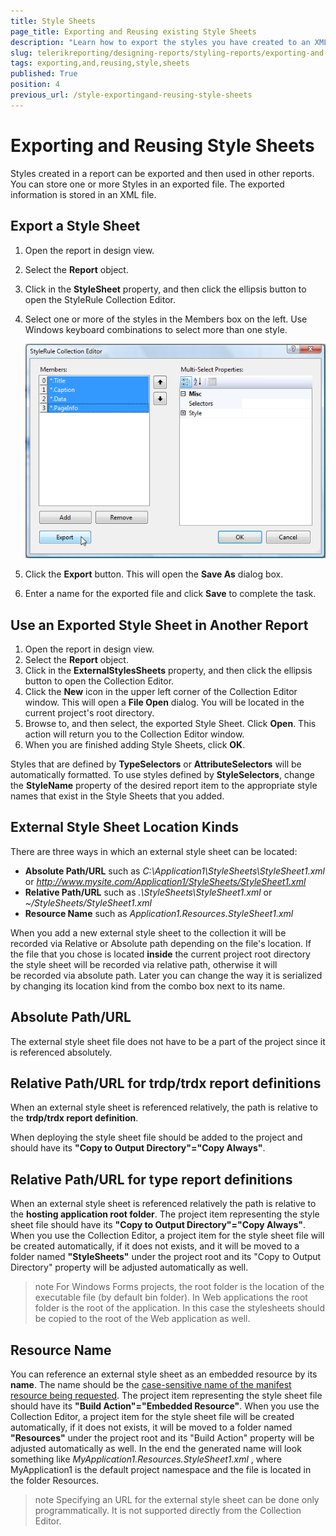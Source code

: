 ```yaml
---
title: Style Sheets
page_title: Exporting and Reusing existing Style Sheets
description: "Learn how to export the styles you have created to an XML file, so that you can import this file at a later time in a different report and reuse your styles without having to recreate them."
slug: telerikreporting/designing-reports/styling-reports/exporting-and-reusing-style-sheets
tags: exporting,and,reusing,style,sheets
published: True
position: 4
previous_url: /style-exportingand-reusing-style-sheets
---
```


# Exporting and Reusing Style Sheets

Styles created in a report can be exported and then used in other reports. You can store one or more Styles in an exported file. The exported information is stored in an XML file.

## Export a Style Sheet

1. Open the report in design view.
1. Select the __Report__ object.
1. Click in the __StyleSheet__ property, and then click the ellipsis button to open the StyleRule Collection Editor.
1. Select one or more of the styles in the Members box on the left. Use Windows keyboard combinations to select more than one style.

	![Image of the StyleRule Collection Editor window, showing the Export button highlighted](images/ReportStyleExport.png)

1. Click the __Export__ button. This will open the __Save As__ dialog box.
1. Enter a name for the exported file and click __Save__ to complete the task.

## Use an Exported Style Sheet in Another Report

1. Open the report in design view.
1. Select the __Report__ object.
1. Click in the __ExternalStylesSheets__ property, and then click the ellipsis button to open the Collection Editor.
1. Click the __New__ icon in the upper left corner of the Collection Editor window. This will open a __File Open__ dialog. You will be located in the current project's root directory.
1. Browse to, and then select, the exported Style Sheet. Click __Open__. This action will return you to the Collection Editor window.
1. When you are finished adding Style Sheets, click __OK__.

Styles that are defined by __TypeSelectors__ or __AttributeSelectors__ will be automatically formatted. To use styles defined by __StyleSelectors__, change the __StyleName__ property of the desired report item to the appropriate style names that exist in the Style Sheets that you added.

## External Style Sheet Location Kinds

There are three ways in which an external style sheet can be located:

* __Absolute Path/URL__ such as *C:\Application1\StyleSheets\StyleSheet1.xml* or *http://www.mysite.com/Application1/StyleSheets/StyleSheet1.xml*
* __Relative Path/URL__ such as *.\StyleSheets\StyleSheet1.xml* or *~/StyleSheets/StyleSheet1.xml*
* __Resource Name__ such as *Application1.Resources.StyleSheet1.xml*

When you add a new external style sheet to the collection it will be recorded via Relative or Absolute path depending on the file's location. If the file that you chose is located __inside__ the current project root directory the style sheet will be recorded via relative path, otherwise it will be recorded via absolute path. Later you can change the way it is serialized by changing its location kind from the combo box next to its name.

## Absolute Path/URL

The external style sheet file does not have to be a part of the project since it is referenced absolutely.

## Relative Path/URL for trdp/trdx report definitions

When an external style sheet is referenced relatively, the path is relative to the __trdp/trdx report definition__.

When deploying the style sheet file should be added to the project and should have its __"Copy to Output Directory"="Copy Always"__.

## Relative Path/URL for type report definitions

When an external style sheet is referenced relatively the path is relative to the __hosting application root folder__. The project item representing the style sheet file should have its __"Copy to Output Directory"="Copy Always"__. When you use the Collection Editor, a project item for the style sheet file will be created automatically, if it does not exists, and it will be moved to a folder named __"StyleSheets"__ under the project root and its "Copy to Output Directory" property will be adjusted automatically as well.

>note For Windows Forms projects, the root folder is the location of the executable file (by default bin folder). In Web applications the root folder is the root of the application. In this case the stylesheets should be copied to the root of the Web application as well.

## Resource Name

You can reference an external style sheet as an embedded resource by its __name__. The name should be the [case-sensitive name of the manifest resource being requested](http://msdn.microsoft.com/en-us/library/xc4235zt(VS.80).aspx). The project item representing the style sheet file should have its __"Build Action"="Embedded Resource"__. When you use the Collection Editor, a project item for the style sheet file will be created automatically, if it does not exists, it will be moved to a folder named __"Resources"__ under the project root and its "Build Action" property will be adjusted automatically as well. In the end the generated name will look something like *MyApplication1.Resources.StyleSheet1.xml* , where MyApplication1 is the default project namespace and the file is located in the folder Resources.

>note Specifying an URL for the external style sheet can be done only programmatically. It is not supported directly from the Collection Editor.

